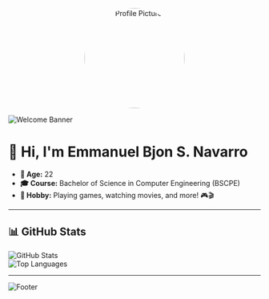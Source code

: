 <!-- Profile Picture -->
<p align="center">
  <img src="https://raw.githubusercontent.com/Bjon123/Bjon123/main/profile.png" alt="Profile Picture" width="200" style="border-radius: 50%;">
</p>

<!-- Banner -->
![Welcome Banner](https://capsule-render.vercel.app/api?type=wave&color=0:4facfe,100:00f2fe&height=200&section=header&text=Welcome%20to%20My%20GitHub!&fontSize=40&fontColor=ffffff&animation=fadeIn)

# 👋 Hi, I'm Emmanuel Bjon S. Navarro

- **📅 Age:** 22  
- **🎓 Course:** Bachelor of Science in Computer Engineering (BSCPE)  
- **🎯 Hobby:** Playing games, watching movies, and more! 🎮🎬  

---

## 📊 GitHub Stats
![GitHub Stats](https://github-readme-stats.vercel.app/api?username=Bjon123&show_icons=true&theme=tokyonight)  
![Top Languages](https://github-readme-stats.vercel.app/api/top-langs/?username=Bjon123&layout=compact&theme=tokyonight)

---

<!-- Footer Banner -->
![Footer](https://capsule-render.vercel.app/api?type=wave&color=0:00f2fe,100:4facfe&height=150&section=footer)
